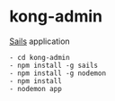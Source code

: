 # kong-admin

[Sails](http://sailsjs.org) application

```
- cd kong-admin
- npm install -g sails
- npm install -g nodemon
- npm install
- nodemon app

```
